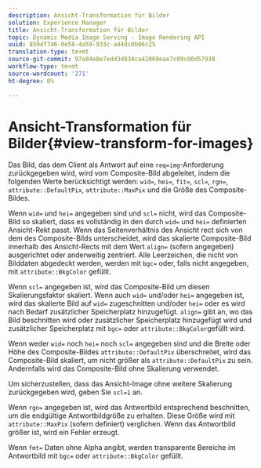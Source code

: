 ```yaml
---
description: Ansicht-Transformation für Bilder
solution: Experience Manager
title: Ansicht-Transformation für Bilder
topic: Dynamic Media Image Serving - Image Rendering API
uuid: 8594f746-0e58-4a59-933c-a44dc0b06c25
translation-type: tm+mt
source-git-commit: 97a84e8e7edd3d834ca42069eae7c09c00d57938
workflow-type: tm+mt
source-wordcount: '271'
ht-degree: 0%

---
```



# Ansicht-Transformation für Bilder{#view-transform-for-images}

Das Bild, das dem Client als Antwort auf eine `req=img`-Anforderung zurückgegeben wird, wird vom Composite-Bild abgeleitet, indem die folgenden Werte berücksichtigt werden: `wid=`, `hei=`, `fit=`, `scl=`, `rgn=`, `attribute::DefaultPix`, `attribute::MaxPix` und die Größe des Composite-Bildes.

Wenn `wid=` und `hei=` angegeben sind und `scl=` nicht, wird das Composite-Bild so skaliert, dass es vollständig in den durch `wid=` und `hei=` definierten Ansicht-Rekt passt. Wenn das Seitenverhältnis des Ansicht rect sich von dem des Composite-Bilds unterscheidet, wird das skalierte Composite-Bild innerhalb des Ansicht-Rects mit dem Wert `align=` (sofern angegeben) ausgerichtet oder anderweitig zentriert. Alle Leerzeichen, die nicht von Bilddaten abgedeckt werden, werden mit `bgc=` oder, falls nicht angegeben, mit `attribute::BkgColor` gefüllt.

Wenn `scl=` angegeben ist, wird das Composite-Bild um diesen Skalierungsfaktor skaliert. Wenn auch `wid=` und/oder `hei=` angegeben ist, wird das skalierte Bild auf `wid=` zugeschnitten und/oder `hei=` oder es wird nach Bedarf zusätzlicher Speicherplatz hinzugefügt. `align=` gibt an, wo das Bild beschnitten wird oder zusätzlicher Speicherplatz hinzugefügt wird und zusätzlicher Speicherplatz mit  `bgc=` oder  `attribute::BkgColor`gefüllt wird.

Wenn weder `wid=` noch `hei=` noch `scl=` angegeben sind und die Breite oder Höhe des Composite-Bildes `attribute::DefaultPix` überschreitet, wird das Composite-Bild skaliert, um nicht größer als `attribute::DefaultPix` zu sein. Andernfalls wird das Composite-Bild ohne Skalierung verwendet.

Um sicherzustellen, dass das Ansicht-Image ohne weitere Skalierung zurückgegeben wird, geben Sie `scl=1` an.

Wenn `rgn=` angegeben ist, wird das Antwortbild entsprechend beschnitten, um die endgültige Antwortbildgröße zu erhalten. Diese Größe wird mit `attribute::MaxPix` (sofern definiert) verglichen. Wenn das Antwortbild größer ist, wird ein Fehler erzeugt.

Wenn `fmt=` Daten ohne Alpha angibt, werden transparente Bereiche im Antwortbild mit `bgc=` oder `attribute::BkgColor` gefüllt.
